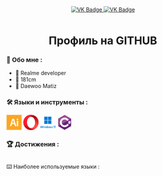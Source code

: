 <div id="badges" align ="center">
  <a href="https://vk.com/lild3bil">
    <img src = "https://img.shields.io/badge/VK-blue?style=for-the badge&logoColor=white" alt="VK Badge"/>
  </a>

  <a href= "https://mail.google.com/mail/u/1/#inbox">
    <img src = "https://img.shields.io/badge/EMAIL-red?style=for-the-badge&logo=Gmail&logoColor-white" alt="VK Badge"/>
  </a>
</div>


<div id="viewprof" align="center" >
  <img src="https://komarev.com/ghpvc/?username=multimediapostcards&style-flat-square&color=blue" alt=""/>
</div>

<div id="heythere" align="center">
<h1> Профиль на GITHUB </h1>
</div>

###  :knife: Обо мне :

- :large_blue_diamond: Realme developer
- :large_orange_diamond: 181cm
- :black_flag: Daewoo Matiz

###  :hammer_and_wrench: Языки и инструменты :

<div>
  <img src="https://github.com/devicons/devicon/blob/master/icons/illustrator/illustrator-plain.svg" width="40" height="40"/>
  <img src="https://github.com/devicons/devicon/blob/master/icons/opera/opera-original.svg" width="40" height="40"/>
  <img src="https://github.com/devicons/devicon/blob/master/icons/windows11/windows11-original-wordmark.svg" width="40" height="40"/>
<img src="https://github.com/devicons/devicon/blob/master/icons/csharp/csharp-original.svg" width="40" height="40"/>
</div>

### :trophy: Достижения :

<div>
  <img src ="https://github-profile-trophy.vercel.app/?username=multimediapostcards" alt=""/>
</div

 ### :keyboard: Наиболее используемые языки :

 <div>
  <img src="https://github-readme-stats.vercel.app/api/top-langs/?username=multimediapostcards" alt=""/>
</div>
